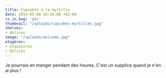 ```yaml
---
title: Cupcakes à la myrtille
date: 2014-05-08 10:34:00 +02:00
is_in_bag: 'yes'
thumbnail: "/uploads/cupcakes-myrtilles.jpg"
shelves:
- delices
image: "/uploads/welcome.jpg"
etagères:
- Chaussures
- Délices
---
```


Je pourrais en manger pendant des heures. C'est un supplice quand je n'en ai plus !
